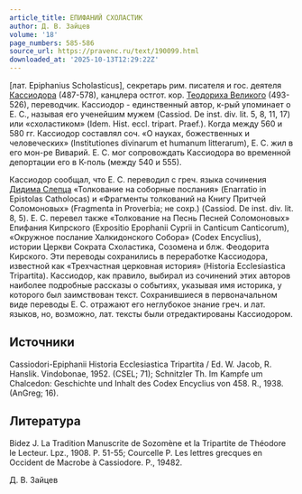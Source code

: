 ```yaml
---
article_title: ЕПИФАНИЙ СХОЛАСТИК
author: Д. В. Зайцев
volume: '18'
page_numbers: 585-586
source_url: https://pravenc.ru/text/190099.html
downloaded_at: '2025-10-13T12:29:22Z'
---
```


[лат. Epiphanius Scholasticus], секретарь рим. писателя и гос. деятеля [Кассиодора](https://pravenc.ru/text/Кассиодор.html) (487-578), канцлера остгот. кор. [Теодориха Великого](<https://pravenc.ru/text/Теодориха Великого.html>) (493-526), переводчик. Кассиодор - единственный автор, к-рый упоминает о Е. С., называя его ученейшим мужем (Cassiod. De inst. div. lit. 5, 8, 11, 17) или «схоластиком» (Idem. Hist. eccl. tripart. Praef.). Когда между 560 и 580 гг. Кассиодор составлял соч. «О науках, божественных и человеческих» (Institutiones divinarum et humanum litterarum), Е. С. жил в его мон-ре Виварий. Е. С. мог сопровождать Кассиодора во временной депортации его в К-поль (между 540 и 555).

Кассиодор сообщал, что Е. С. переводил с греч. языка сочинения [Дидима Слепца](<https://pravenc.ru/text/ДИДИМ СЛЕПЕЦ.html>) «Толкование на соборные послания» (Enarratio in Epistolas Catholocas) и «Фрагменты толкований на Книгу Притчей Соломоновых» (Fragmenta in Proverbia; не сохр.) (Cassiod. De inst. div. lit. 8, 5). Е. С. перевел также «Толкование на Песнь Песней Соломоновых» Епифания Кипрского (Expositio Epophanii Cyprii in Canticum Canticorum), «Окружное послание Халкидонского Собора» (Codex Encyclius), истории Церкви Сократа Схоластика, Созомена и блж. Феодорита Кирского. Эти переводы сохранились в переработке Кассиодора, известной как «Трехчастная церковная история» (Historia Ecclesiastica Tripartita). Кассиодор, как правило, выбирал из сочинений этих авторов наиболее подробные рассказы о событиях, указывая имя историка, у которого был заимствован текст. Сохранившиеся в первоначальном виде переводы Е. С. отражают его неглубокое знание греч. и лат. языков, но, возможно, лат. тексты были отредактированы Кассиодором.

## Источники

Cassiodori-Epiphanii Historia Ecclesiastica Tripartita / Ed. W. Jacob, R. Hanslik. Vindobonae, 1952. (CSEL; 71); Schnitzler Th. Im Kampfe um Chalcedon: Geschichte und Inhalt des Codex Encyclius von 458. R., 1938. (AnGreg; 16).

## Литература

Bidez J. La Tradition Manuscrite de Sozomène et la Tripartite de Théodore le Lecteur. Lpz., 1908. P. 51-55; Courcelle P. Les lettres grecques en Occident de Macrobe à Cassiodore. P., 19482.

Д. В. Зайцев

